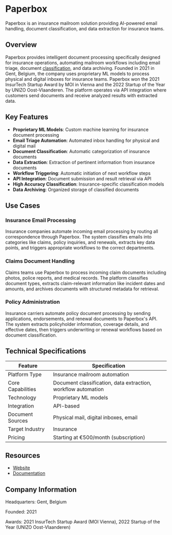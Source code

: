# Paperbox

Paperbox is an insurance mailroom solution providing AI-powered email handling, document classification, and data extraction for insurance teams.

## Overview

Paperbox provides intelligent document processing specifically designed for insurance operations, automating mailroom workflows including email triage, document [classification](../../capabilities/classification/index.md), and data archiving. Founded in 2021 in Gent, Belgium, the company uses proprietary ML models to process physical and digital inboxes for insurance teams. Paperbox won the 2021 InsurTech Startup Award by MOI in Vienna and the 2022 Startup of the Year by UNIZO Oost-Vlaanderen. The platform operates via API integration where customers send documents and receive analyzed results with extracted data.

## Key Features

- **Proprietary ML Models**: Custom machine learning for insurance document processing
- **Email Triage Automation**: Automated inbox handling for physical and digital mail
- **Document Classification**: Automatic categorization of insurance documents
- **Data Extraction**: Extraction of pertinent information from insurance documents
- **Workflow Triggering**: Automatic initiation of next workflow steps
- **API Integration**: Document submission and result retrieval via API
- **High Accuracy Classification**: Insurance-specific classification models
- **Data Archiving**: Organized storage of classified documents

## Use Cases

### Insurance Email Processing
Insurance companies automate incoming email processing by routing all correspondence through Paperbox. The system classifies emails into categories like claims, policy inquiries, and renewals, extracts key data points, and triggers appropriate workflows to the correct departments.

### Claims Document Handling
Claims teams use Paperbox to process incoming claim documents including photos, police reports, and medical records. The platform classifies document types, extracts claim-relevant information like incident dates and amounts, and archives documents with structured metadata for retrieval.

### Policy Administration
Insurance carriers automate policy document processing by sending applications, endorsements, and renewal documents to Paperbox's API. The system extracts policyholder information, coverage details, and effective dates, then triggers underwriting or renewal workflows based on document classification.

## Technical Specifications

| Feature | Specification |
|---------|---------------|
| Platform Type | Insurance mailroom automation |
| Core Capabilities | Document classification, data extraction, workflow automation |
| Technology | Proprietary ML models |
| Integration | API-based |
| Document Sources | Physical mail, digital inboxes, email |
| Target Industry | Insurance |
| Pricing | Starting at €500/month (subscription) |

## Resources

- [Website](https://www.paperbox.ai)
- [Documentation](https://docs.paperbox.ai/)

## Company Information

Headquarters: Gent, Belgium

Founded: 2021

Awards: 2021 InsurTech Startup Award (MOI Vienna), 2022 Startup of the Year (UNIZO Oost-Vlaanderen) 